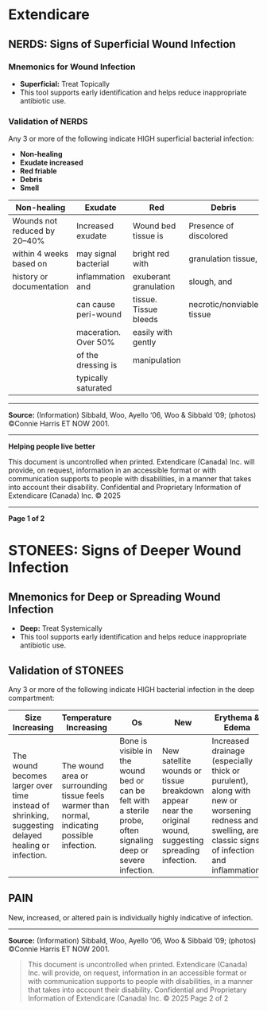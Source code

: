 # Extendicare

## NERDS: Signs of Superficial Wound Infection

### Mnemonics for Wound Infection
- **Superficial:** Treat Topically
- This tool supports early identification and helps reduce inappropriate antibiotic use.

### Validation of NERDS
Any 3 or more of the following indicate HIGH superficial bacterial infection:
- **Non-healing**
- **Exudate increased**
- **Red friable**
- **Debris**
- **Smell**

| Non-healing                   | Exudate                | Red                   | Debris                   | Smell                     |
|-------------------------------|-----------------------|-----------------------|--------------------------|---------------------------|
| Wounds not reduced by 20–40%  | Increased exudate     | Wound bed tissue is   | Presence of discolored   | Unpleasant or sweet,      |
| within 4 weeks based on       | may signal bacterial   | bright red with       | granulation tissue,      | sickening odour           |
| history or documentation       | inflammation and      | exuberant granulation | slough, and              |                           |
|                               | can cause peri-wound  | tissue. Tissue bleeds | necrotic/nonviable tissue|                           |
|                               | maceration. Over 50%  | easily with gently     |                          |                           |
|                               | of the dressing is    | manipulation          |                          |                           |
|                               | typically saturated    |                       |                          |                           |

----

**Source:** (Information) Sibbald, Woo, Ayello ‘06, Woo & Sibbald ’09; (photos) ©Connie Harris ET NOW 2001.

----

**Helping people live better**

This document is uncontrolled when printed. Extendicare (Canada) Inc. will provide, on request, information in an accessible format or with communication supports to people with disabilities, in a manner that takes into account their disability. Confidential and Proprietary Information of Extendicare (Canada) Inc. © 2025

----

**Page 1 of 2**

# STONEES: Signs of Deeper Wound Infection

## Mnemonics for Deep or Spreading Wound Infection

- **Deep:** Treat Systemically
- This tool supports early identification and helps reduce inappropriate antibiotic use.

## Validation of STONEES

Any 3 or more of the following indicate HIGH bacterial infection in the deep compartment:

| Size Increasing | Temperature Increasing | Os | New | Erythema & Edema | Smell |
|-----------------|-----------------------|----|-----|------------------|-------|
| The wound becomes larger over time instead of shrinking, suggesting delayed healing or infection. | The wound area or surrounding tissue feels warmer than normal, indicating possible infection. | Bone is visible in the wound bed or can be felt with a sterile probe, often signaling deep or severe infection. | New satellite wounds or tissue breakdown appear near the original wound, suggesting spreading infection. | Increased drainage (especially thick or purulent), along with new or worsening redness and swelling, are classic signs of infection and inflammation. | A new or stronger foul odor from the wound often points to bacterial infection. |

## PAIN

New, increased, or altered pain is individually highly indicative of infection.

----

**Source:** (Information) Sibbald, Woo, Ayello ‘06, Woo & Sibbald ’09; (photos) ©Connie Harris ET NOW 2001.

> This document is uncontrolled when printed.
> Extendicare (Canada) Inc. will provide, on request, information in an accessible format or with communication supports to people with disabilities, in a manner that takes into account their disability. Confidential and Proprietary Information of Extendicare (Canada) Inc. © 2025
> Page 2 of 2